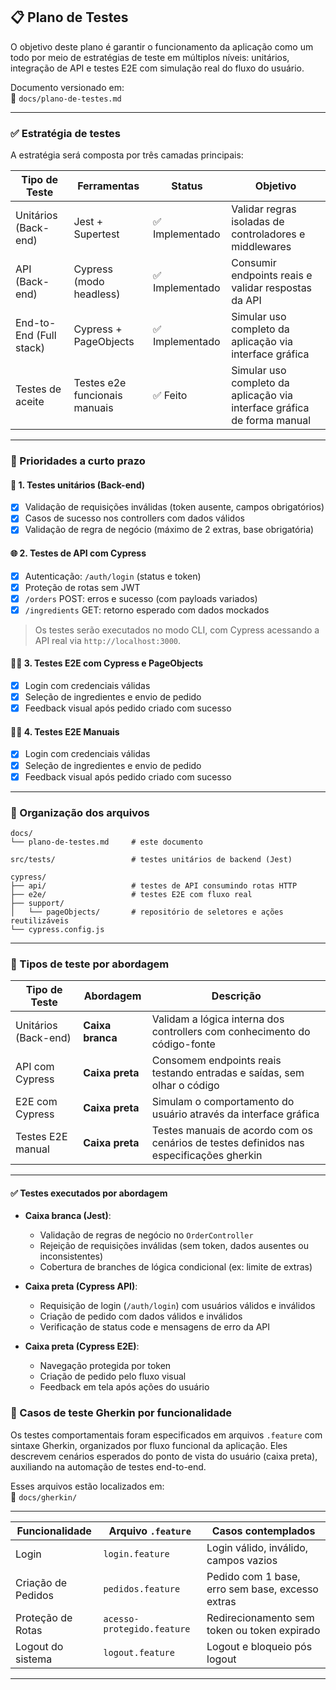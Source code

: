 ## 📋 Plano de Testes 

O objetivo deste plano é garantir o funcionamento da aplicação como um todo por meio de estratégias de teste em múltiplos níveis: unitários, integração de API e testes E2E com simulação real do fluxo do usuário.

Documento versionado em:  
📁 `docs/plano-de-testes.md`

---

### ✅ Estratégia de testes

A estratégia será composta por três camadas principais:

| Tipo de Teste            | Ferramentas                  | Status        | Objetivo                                                 |
|--------------------------|------------------------------|----------------|----------------------------------------------------------|
| Unitários (Back-end)     | Jest + Supertest             | ✅ Implementado | Validar regras isoladas de controladores e middlewares   |
| API (Back-end)           | Cypress (modo headless)      | ✅ Implementado | Consumir endpoints reais e validar respostas da API      |
| End-to-End (Full stack)  | Cypress + PageObjects        | ✅ Implementado   | Simular uso completo da aplicação via interface gráfica  |
| Testes de aceite  | Testes e2e funcionais manuais        | ✅ Feito   | Simular uso completo da aplicação via interface gráfica de forma manual |

---

### 🧪 Prioridades a curto prazo

#### 🔧 1. Testes unitários (Back-end)

- [x] Validação de requisições inválidas (token ausente, campos obrigatórios)
- [x] Casos de sucesso nos controllers com dados válidos
- [x] Validação de regra de negócio (máximo de 2 extras, base obrigatória)

#### 🌐 2. Testes de API com Cypress

- [x] Autenticação: `/auth/login` (status e token)
- [x] Proteção de rotas sem JWT
- [x] `/orders` POST: erros e sucesso (com payloads variados)
- [x] `/ingredients` GET: retorno esperado com dados mockados

> Os testes serão executados no modo CLI, com Cypress acessando a API real via `http://localhost:3000`.

#### 🧑‍💻 3. Testes E2E com Cypress e PageObjects

- [x] Login com credenciais válidas
- [x] Seleção de ingredientes e envio de pedido
- [x] Feedback visual após pedido criado com sucesso

#### 🧑‍💻 4. Testes E2E Manuais

- [x] Login com credenciais válidas
- [x] Seleção de ingredientes e envio de pedido
- [x] Feedback visual após pedido criado com sucesso

---

### 📁 Organização dos arquivos

```
docs/
└── plano-de-testes.md     # este documento

src/tests/                 # testes unitários de backend (Jest)

cypress/
├── api/                   # testes de API consumindo rotas HTTP
├── e2e/                   # testes E2E com fluxo real
├── support/
│   └── pageObjects/       # repositório de seletores e ações reutilizáveis
└── cypress.config.js
```

---

### 🎯 Tipos de teste por abordagem

| Tipo de Teste        | Abordagem       | Descrição                                                                 |
|----------------------|------------------|---------------------------------------------------------------------------|
| Unitários (Back-end) | **Caixa branca** | Validam a lógica interna dos controllers com conhecimento do código-fonte |
| API com Cypress      | **Caixa preta**  | Consomem endpoints reais testando entradas e saídas, sem olhar o código   |
| E2E com Cypress      | **Caixa preta**  | Simulam o comportamento do usuário através da interface gráfica           |
| Testes E2E manual      | **Caixa preta**  | Testes manuais de acordo com os cenários de testes definidos nas especificações gherkin           |

---

#### ✅ Testes executados por abordagem

- **Caixa branca (Jest)**:
  - Validação de regras de negócio no `OrderController`
  - Rejeição de requisições inválidas (sem token, dados ausentes ou inconsistentes)
  - Cobertura de branches de lógica condicional (ex: limite de extras)

- **Caixa preta (Cypress API)**:
  - Requisição de login (`/auth/login`) com usuários válidos e inválidos
  - Criação de pedido com dados válidos e inválidos
  - Verificação de status code e mensagens de erro da API

- **Caixa preta (Cypress E2E)**:
  - Navegação protegida por token
  - Criação de pedido pelo fluxo visual
  - Feedback em tela após ações do usuário



### 📎 Casos de teste Gherkin por funcionalidade

Os testes comportamentais foram especificados em arquivos `.feature` com sintaxe Gherkin, organizados por fluxo funcional da aplicação. Eles descrevem cenários esperados do ponto de vista do usuário (caixa preta), auxiliando na automação de testes end-to-end.

Esses arquivos estão localizados em:  
📁 `docs/gherkin/`

---

| Funcionalidade          | Arquivo `.feature`                     | Casos contemplados                               |
|--------------------------|----------------------------------------|--------------------------------------------------|
| Login                   | `login.feature`                        | Login válido, inválido, campos vazios            |
| Criação de Pedidos      | `pedidos.feature`                      | Pedido com 1 base, erro sem base, excesso extras |
| Proteção de Rotas       | `acesso-protegido.feature`             | Redirecionamento sem token ou token expirado     |
| Logout do sistema       | `logout.feature`                       | Logout e bloqueio pós logout                     |

---

